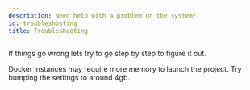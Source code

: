 ```yaml
---
description: Need help with a problem on the system?
id: troubleshooting
title: Troubleshooting
---
```


If things go wrong lets try to go step by step to figure it out.

Docker instances may require more memory to launch the project. Try bumping the settings to around 4gb.
